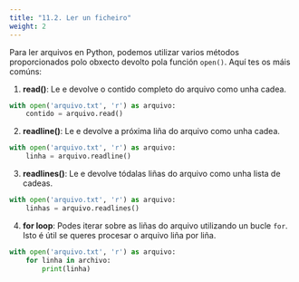 ```yaml
---
title: "11.2. Ler un ficheiro"
weight: 2
---
```


Para ler arquivos en Python, podemos utilizar varios métodos proporcionados polo obxecto devolto pola función `open()`. Aquí tes os máis comúns:


1. **read()**: Le e devolve o contido completo do arquivo como unha cadea.

```python
with open('arquivo.txt', 'r') as arquivo:
    contido = arquivo.read()
```

2. **readline()**: Le e devolve a próxima liña do arquivo como unha cadea.

```python
with open('arquivo.txt', 'r') as arquivo:
    linha = arquivo.readline()
```

3. **readlines()**: Le e devolve tódalas liñas do arquivo como unha lista de cadeas.

```python
with open('arquivo.txt', 'r') as arquivo:
    linhas = arquivo.readlines()
```

4. **for loop**: Podes iterar sobre as liñas do arquivo utilizando un bucle `for`. Isto é útil se queres procesar o arquivo liña por liña.

```python
with open('arquivo.txt', 'r') as arquivo:
    for linha in archivo:
        print(linha)
```